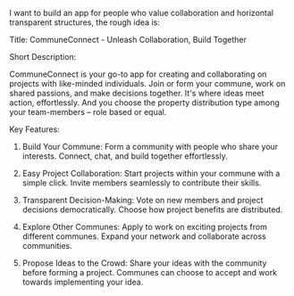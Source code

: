 I want to build an app for people who value collaboration and horizontal transparent structures, the rough idea is:

Title: CommuneConnect - Unleash Collaboration, Build Together

Short Description:

CommuneConnect is your go-to app for creating and collaborating on projects with like-minded individuals. Join or form your commune, work on shared passions, and make decisions together. It's where ideas meet action, effortlessly. And you choose the property distribution type among your team-members – role based or equal.

Key Features:

1. Build Your Commune:
Form a community with people who share your interests.
Connect, chat, and build together effortlessly.

2. Easy Project Collaboration:
Start projects within your commune with a simple click.
Invite members seamlessly to contribute their skills.

3. Transparent Decision-Making:
Vote on new members and project decisions democratically.
Choose how project benefits are distributed.

4. Explore Other Communes:
Apply to work on exciting projects from different communes.
Expand your network and collaborate across communities.

5. Propose Ideas to the Crowd:
Share your ideas with the community before forming a project.
Communes can choose to accept and work towards implementing your idea.